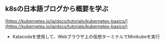 ## k8sの日本語ブログから概要を学ぶ
[https://kubernetes.io/ja/docs/tutorials/kubernetes-basics/](https://kubernetes.io/ja/docs/tutorials/kubernetes-basics/)
- Katacodaを使用して、Webブラウザ上の仮想ターミナルでMinikubeを実行